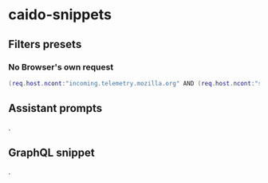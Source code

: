 # caido-snippets
## Filters presets
### No Browser's own request
```lua
(req.host.ncont:"incoming.telemetry.mozilla.org" AND (req.host.ncont:"safebrowsing.googleapis.com" AND req.host.ncont:"firefox.settings.services.mozilla.com"))
```

## Assistant prompts
.

## GraphQL snippet
.
